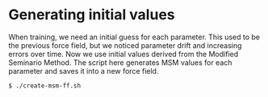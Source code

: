 # Generating initial values

When training, we need an initial guess for each parameter. This used to be the previous force field, but we noticed parameter drift and increasing errors over time. Now we use initial values derived from the Modified Seminario Method. The script here generates MSM values for each parameter and saves it into a new force field.

```
$ ./create-msm-ff.sh
```